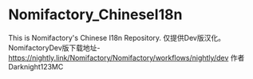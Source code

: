 # Nomifactory_ChineseI18n
This is Nomifactory's Chinese I18n Repository.
仅提供Dev版汉化。
NomifactoryDev版下载地址-https://nightly.link/Nomifactory/Nomifactory/workflows/nightly/dev
作者Darknight123MC
